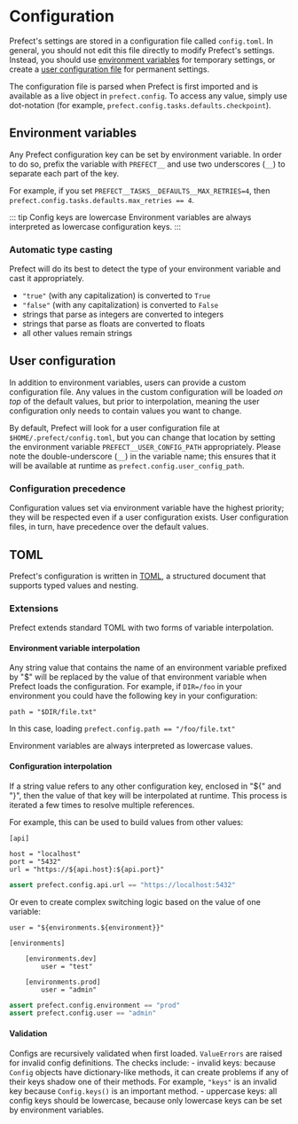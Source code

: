 # Configuration

Prefect's settings are stored in a configuration file called `config.toml`. In general, you should not edit this file directly to modify Prefect's settings. Instead, you should use [environment variables](#environment-variables) for temporary settings, or create a [user configuration file](#user-configuration) for permanent settings.

The configuration file is parsed when Prefect is first imported and is available as a live object in `prefect.config`. To access any value, simply use dot-notation (for example, `prefect.config.tasks.defaults.checkpoint`).

## Environment variables

Any Prefect configuration key can be set by environment variable. In order to do so, prefix the variable with `PREFECT__` and use two underscores (`__`) to separate each part of the key.

For example, if you set `PREFECT__TASKS__DEFAULTS__MAX_RETRIES=4`, then `prefect.config.tasks.defaults.max_retries == 4`.

::: tip Config keys are lowercase
Environment variables are always interpreted as lowercase configuration keys.
:::

### Automatic type casting

Prefect will do its best to detect the type of your environment variable and cast it appropriately.

- `"true"` (with any capitalization) is converted to `True`
- `"false"` (with any capitalization) is converted to `False`
- strings that parse as integers are converted to integers
- strings that parse as floats are converted to floats
- all other values remain strings

## User configuration

In addition to environment variables, users can provide a custom configuration file. Any values in the custom configuration will be loaded *on top* of the default values, but prior to interpolation, meaning the user configuration only needs to contain values you want to change.

By default, Prefect will look for a user configuration file at `$HOME/.prefect/config.toml`, but you can change that location by setting the environment variable `PREFECT__USER_CONFIG_PATH` appropriately. Please note the double-underscore (`__`) in the variable name; this ensures that it will be available at runtime as `prefect.config.user_config_path`.


### Configuration precedence

Configuration values set via environment variable have the highest priority; they will be respected even if a user configuration exists. User configuration files, in turn, have precedence over the default values.


## TOML

Prefect's configuration is written in [TOML](https://github.com/toml-lang/toml), a structured document that supports typed values and nesting.

### Extensions

Prefect extends standard TOML with two forms of variable interpolation.

#### Environment variable interpolation

Any string value that contains the name of an environment variable prefixed by "\$" will be replaced by the value of that environment variable when Prefect loads the configuration. For example, if `DIR=/foo` in your environment you could have the following key in your configuration:

```
path = "$DIR/file.txt"
```

In this case, loading `prefect.config.path == "/foo/file.txt"`

Environment variables are always interpreted as lowercase values.

#### Configuration interpolation

If a string value refers to any other configuration key, enclosed in "\${" and "}", then the value of that key will be interpolated at runtime. This process is iterated a few times to resolve multiple references.

For example, this can be used to build values from other values:

```
[api]

host = "localhost"
port = "5432"
url = "https://${api.host}:${api.port}"
```

```python
assert prefect.config.api.url == "https://localhost:5432"
```

Or even to create complex switching logic based on the value of one variable:

```
user = "${environments.${environment}}"

[environments]

    [environments.dev]
        user = "test"

    [environments.prod]
        user = "admin"
```

```python
assert prefect.config.environment == "prod"
assert prefect.config.user == "admin"
```

#### Validation

Configs are recursively validated when first loaded. `ValueErrors` are raised for invalid config definitions. The checks include:
    - invalid keys: because `Config` objects have dictionary-like methods, it can create problems if any of their keys shadow one of their methods. For example, `"keys"` is an invalid key because `Config.keys()` is an important method.
    - uppercase keys: all config keys should be lowercase, because only lowercase keys can be set by environment variables.
